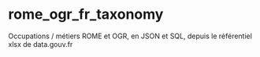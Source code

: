 # rome_ogr_fr_taxonomy
Occupations / métiers ROME et OGR, en JSON et SQL, depuis le référentiel xlsx de data.gouv.fr
